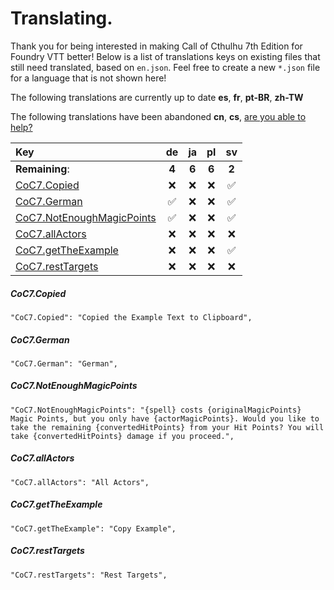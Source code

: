 # Translating.

Thank you for being interested in making Call of Cthulhu 7th Edition for Foundry VTT better! Below is a list of translations keys on existing files that still need translated, based on `en.json`. Feel free to create a new `*.json` file for a language that is not shown here!

The following translations are currently up to date **es**, **fr**, **pt-BR**, **zh-TW**

The following translations have been abandoned **cn**, **cs**, [are you able to help?](./ABANDONED.md)

| Key                                                    |    de    |    ja    |    pl    |    sv    |
| :----------------------------------------------------- | :------: | :------: | :------: | :------: |
| **Remaining**:                                         |  **4**   |  **6**   |  **6**   |  **2**   |
| [CoC7.Copied](#coc7copied)                             | &#x274C; | &#x274C; | &#x274C; | &#9989;  |
| [CoC7.German](#coc7german)                             | &#9989;  | &#x274C; | &#x274C; | &#9989;  |
| [CoC7.NotEnoughMagicPoints](#coc7notenoughmagicpoints) | &#9989;  | &#x274C; | &#x274C; | &#9989;  |
| [CoC7.allActors](#coc7allactors)                       | &#x274C; | &#x274C; | &#x274C; | &#x274C; |
| [CoC7.getTheExample](#coc7gettheexample)               | &#x274C; | &#x274C; | &#x274C; | &#9989;  |
| [CoC7.restTargets](#coc7resttargets)                   | &#x274C; | &#x274C; | &#x274C; | &#x274C; |

##### CoC7.Copied

`"CoC7.Copied": "Copied the Example Text to Clipboard",`

##### CoC7.German

`"CoC7.German": "German",`

##### CoC7.NotEnoughMagicPoints

`"CoC7.NotEnoughMagicPoints": "{spell} costs {originalMagicPoints} Magic Points, but you only have {actorMagicPoints}. Would you like to take the remaining {convertedHitPoints} from your Hit Points? You will take {convertedHitPoints} damage if you proceed.",`

##### CoC7.allActors

`"CoC7.allActors": "All Actors",`

##### CoC7.getTheExample

`"CoC7.getTheExample": "Copy Example",`

##### CoC7.restTargets

`"CoC7.restTargets": "Rest Targets",`
